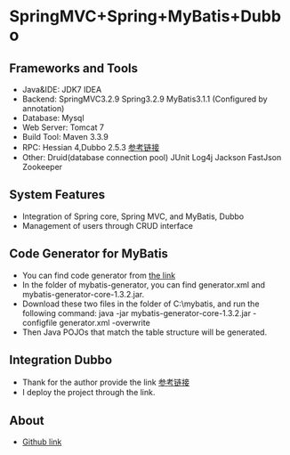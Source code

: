 SpringMVC+Spring+MyBatis+Dubbo
========================

Frameworks and Tools
-----------------------------------
* Java&IDE: JDK7 IDEA
* Backend:  SpringMVC3.2.9 Spring3.2.9 MyBatis3.1.1 (Configured by annotation)
* Database: Mysql
* Web Server: Tomcat 7
* Build Tool: Maven 3.3.9
* RPC: Hessian 4,Dubbo 2.5.3 [参考链接](http://blog.csdn.net/congcong68/article/details/41113239)
* Other: Druid(database connection pool) JUnit Log4j Jackson FastJson Zookeeper

System Features
-----------------------------------
* Integration of Spring core, Spring MVC, and MyBatis, Dubbo
* Management of users through CRUD interface

Code Generator for MyBatis
-----------------------------------
* You can find code generator from [the link](http://mybatis.github.io/generator/)
* In the folder of mybatis-generator, you can find generator.xml and mybatis-generator-core-1.3.2.jar. 
* Download these two files in the folder of C:\mybatis, and run the following command:
  java -jar mybatis-generator-core-1.3.2.jar -configfile generator.xml -overwrite
* Then Java POJOs that match the table structure will be generated.

Integration Dubbo
-----------------------------------
* Thank for the author provide the link [参考链接](http://blog.csdn.net/congcong68/article/details/41113239)
* I deploy the project through the link.

About
-----------------------------------
* [Github link](https://github.com/jgroups)

